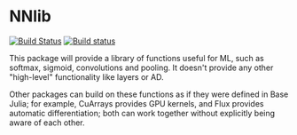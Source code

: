 # NNlib

[![Build Status](https://travis-ci.org/FluxML/NNlib.jl.svg?branch=master)](https://travis-ci.org/FluxML/NNlib.jl) [![Build status](https://ci.appveyor.com/api/projects/status/wo2wkv1l9cj548uh?svg=true)](https://ci.appveyor.com/project/one-more-minute/nnlib-jl)

This package will provide a library of functions useful for ML, such as softmax, sigmoid, convolutions and pooling. It doesn't provide any other "high-level" functionality like layers or AD.

Other packages can build on these functions as if they were defined in Base Julia; for example, CuArrays provides GPU kernels, and Flux provides automatic differentiation; both can work together without explicitly being aware of each other.
